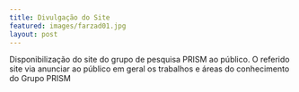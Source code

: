 ```yaml
---
title: Divulgação do Site
featured: images/farzad01.jpg
layout: post
---
```


<p>Disponibilização do site do grupo de pesquisa PRISM ao público. 
O referido site via anunciar ao público em geral os trabalhos e áreas do conhecimento do Grupo PRISM</p>

